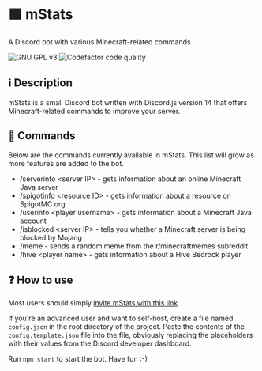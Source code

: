 # 🟩 mStats
A Discord bot with various Minecraft-related commands

![GNU GPL v3](https://img.shields.io/github/license/TNT10128/mStats?style=for-the-badge)
![Codefactor code quality](https://img.shields.io/codefactor/grade/github/TNT10128/mStats?style=for-the-badge)

## ℹ️ Description
mStats is a small Discord bot written with Discord.js version 14 that offers Minecraft-related commands to improve your server.

## 🤖 Commands

Below are the commands currently available in mStats. This list will grow as more features are added to the bot.
- /serverinfo \<server IP> - gets information about an online Minecraft Java server
- /spigotinfo \<resource ID> - gets information about a resource on SpigotMC.org
- /userinfo \<player username> - gets information about a Minecraft Java account
- /isblocked \<server IP> - tells you whether a Minecraft server is being blocked by Mojang
- /meme - sends a random meme from the r/minecraftmemes subreddit
- /hive \<player name> - gets information about a Hive Bedrock player

## ❓ How to use
Most users should simply [invite mStats with this link](https://discord.com/api/oauth2/authorize?client_id=1045365024425775114&permissions=313344&scope=bot%20applications.commands).

If you're an advanced user and want to self-host, create a file named `config.json` in the root directory of the project. Paste the contents of the `config.template.json` file into the file, obviously replacing the placeholders with their values from the Discord developer dashboard.

Run `npm start` to start the bot.
Have fun :-)
